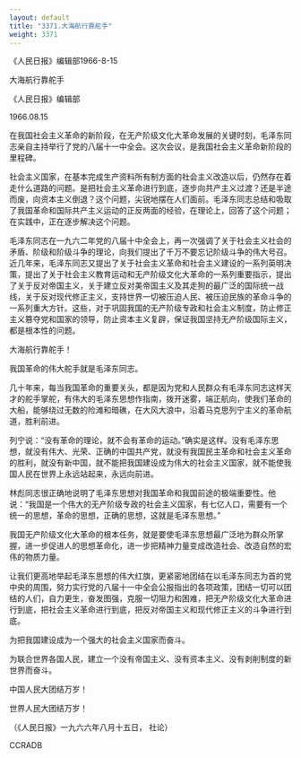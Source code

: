 ```yaml
---
layout: default
title: "3371.大海航行靠舵手"
weight: 3371
---
```


《人民日报》编辑部1966-8-15

大海航行靠舵手

《人民日报》编辑部

1966.08.15

在我国社会主义革命的新阶段，在无产阶级文化大革命发展的关键时刻，毛泽东同志亲自主持举行了党的八届十一中全会。这次会议，是我国社会主义革命新阶段的里程碑。

社会主义国家，在基本完成生产资料所有制方面的社会主义改造以后，仍然存在着走什么道路的问题。是把社会主义革命进行到底，逐步向共产主义过渡？还是半途而废，向资本主义倒退？这个问题，尖锐地摆在人们面前。毛泽东同志总结和吸取了我国革命和国际共产主义运动的正反两面的经验，在理论上，回答了这个问题；在实践中，正在逐步解决这个问题。

毛泽东同志在一九六二年党的八届十中全会上，再一次强调了关于社会主义社会的矛盾、阶级和阶级斗争的理论，向我们提出了千万不要忘记阶级斗争的伟大号召。近几年来，毛泽东同志又提出了关于社会主义革命和社会主义建设的一系列英明决策，提出了关于社会主义教育运动和无产阶级文化大革命的一系列重要指示，提出了关于反对帝国主义，关于建立反对美帝国主义及其走狗的最广泛的国际统一战线，关于反对现代修正主义，支持世界一切被压迫人民、被压迫民族的革命斗争的一系列重大方针。这些，对于巩固我国的无产阶级专政和社会主义制度，防止修正主义篡夺党和国家的领导，防止资本主义复辟，保证我国坚持无产阶级国际主义，都是根本性的问题。

大海航行靠舵手！

我国革命的伟大舵手就是毛泽东同志。

几十年来，每当我国革命的重要关头，都是因为党和人民群众有毛泽东同志这样天才的舵手掌舵，有伟大的毛泽东思想作指南，拨开迷雾，端正航向，使我们革命的大船，能够绕过无数的险滩和暗礁，在大风大浪中，沿着马克思列宁主义的革命航道，胜利前进。

列宁说：“没有革命的理论，就不会有革命的运动。”确实是这样。没有毛泽东思想，就没有伟大、光荣、正确的中国共产党，就没有我国民主革命和社会主义革命的胜利，就没有新中国，就不能把我国建设成为伟大的社会主义国家，就不能使我国人民在世界上永远站起来，永远向前进。

林彪同志很正确地说明了毛泽东思想对我国革命和我国前途的极端重要性。他说：“我国是一个伟大的无产阶级专政的社会主义国家，有七亿人口，需要有一个统一的思想，革命的思想，正确的思想，这就是毛泽东思想。”

我国无产阶级文化大革命的根本任务，就是要使毛泽东思想最广泛地为群众所掌握，进一步促进人的思想革命化，进一步把精神力量变成改造社会、改造自然的宏伟的物质力量。

让我们更高地举起毛泽东思想的伟大红旗，更紧密地团结在以毛泽东同志为首的党中央的周围，努力实行党的八届十一中全会公报指出的各项政策，团结一切可以团结的人们，自力更生，奋发图强，克服一切阻力和困难，把无产阶级文化大革命进行到底，把社会主义革命进行到底，把反对帝国主义和现代修正主义的斗争进行到底。

为把我国建设成为一个强大的社会主义国家而奋斗。

为联合世界各国人民，建立一个没有帝国主义、没有资本主义、没有剥削制度的新世界而奋斗。

中国人民大团结万岁！

世界人民大团结万岁！

（《人民日报》一九六六年八月十五日， 社论）

CCRADB

